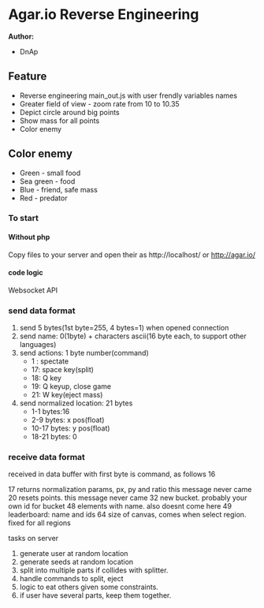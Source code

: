 Agar.io Reverse Engineering
========

**Author:**
 * DnAp

## Feature ##
 * Reverse engineering main_out.js with user frendly variables names
 * Greater field of view - zoom rate from 10 to 10.35
 * Depict circle around big points
 * Show mass for all points
 * Color enemy

## Color enemy ##
 * Green - small food
 * Sea green - food
 * Blue - friend, safe mass
 * Red - predator

### To start ###

#### Without php ####
Copy files to your server and open their as http://localhost/ or http://agar.io/

#### code logic ####
Websocket API
### send data format ###
1. send 5 bytes(1st byte=255, 4 bytes=1) when opened connection
2. send name: 0(1byte) + characters ascii(16 byte each, to support other languages)
3. send actions: 1 byte number(command)
	- 1 : spectate
 	- 17: space key(split)
	- 18: Q key
	- 19: Q keyup, close game
	- 21: W key(eject mass)
4. send normalized location: 21 bytes
	- 1-1 bytes:16
	- 2-9 bytes: x pos(float)
	- 10-17 bytes: y pos(float)
	- 18-21 bytes: 0

### receive data format ###
received in data buffer with first byte is command, as follows
16

17
	returns normalization params, px, py and ratio
	this message never came
20
	resets points.
	this message never came
32
	new bucket. probably your own id for bucket
48
	elements with name. also doesnt come here
49
	leaderboard: name and ids
64
	size of canvas, comes when select region. fixed for all regions

tasks on server
1. generate user at random location
2. generate seeds at random location
3. split into multiple parts if collides with splitter.
4. handle commands to split, eject
5. logic to eat others given some constraints.
6. if user have several parts, keep them together.
